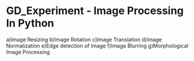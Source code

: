 # GD_Experiment - Image Processing In Python
a)Image Resizing
b)Image Rotation
c)Image Translation
d)Image Normalization
e)Edge detection of Image
f)Image Blurring
g)Morphological Image Processing
